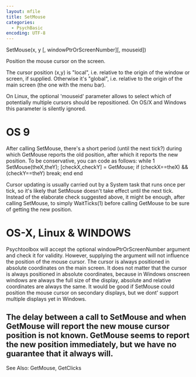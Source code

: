 ```yaml
---
layout: mfile
title: SetMouse
categories:
  - PsychBasic
encoding: UTF-8
---
```


 SetMouse(x, y [, windowPtrOrScreenNumber][, mouseid])

 Position the mouse cursor on the screen.

 The cursor position (x,y) is "local", i.e. relative to the origin of the
 window or screen, if supplied. Otherwise it's "global", i.e. relative to
 the origin of the main screen (the one with the menu bar).

 On Linux, the optional 'mouseid' parameter allows to select which
 of potentially multiple cursors should be repositioned. On OS/X and
 Windows this parameter is silently ignored.

#  OS 9

 After calling SetMouse, there's a short period (until the next tick?)
 during which GetMouse reports the old position, after which it reports
 the new position. To be conservative, you can code as follows:
  while 1
    SetMouse(theX,theY);
    [checkX,checkY] = GetMouse;
    if (checkX==theX) && (checkY==theY)
       break;
    end
  end

 Cursor updating is usually carried out by a System task that runs once
 per tick, so it's likely that SetMouse doesn't take effect until the
 next tick. Instead of the elaborate check suggested above, it might
 be enough, after calling SetMouse, to simply WaitTicks(1) before calling
 GetMouse to be sure of getting the new position.

#  OS-X, Linux & WINDOWS

 Psychtoolbox will accept the optional windowPtrOrScreenNumber
 argument and check it for validity.  However, supplying the argument will
 not  influence the position of the mouse cursor.  The cursor is always
 positioned  in absolute coordinates on the main screen.  It does not
 matter that the  cursor is always positioned in absolute coordinates,
 because in Windows  onscreen windows are always the full size of the
 display, absolute and relative coordinates are always the same.  It would
 be good if SetMouse could position the mouse cursor on secondary
 displays, but we dont' support  multiple displays yet in Windows.

 The delay between a call to SetMouse and when GetMouse will report the
 new mouse cursor position is not known.  GetMouse seems to report the new
 position immediately, but we have no guarantee that it always will.
----

 See Also: GetMouse, GetClicks